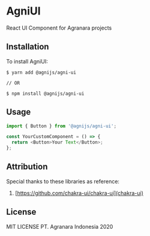 # AgniUI

React UI Component for Agranara projects

## Installation

To install AgniUI:

```
$ yarn add @agnijs/agni-ui

// OR

$ npm install @agnijs/agni-ui
```

## Usage

```javascript
import { Button } from '@agnijs/agni-ui';

const YourCustomComponent = () => {
  return <Button>Your Text</Button>;
};
```

## Attribution

Special thanks to these libraries as reference:

1. [https://github.com/chakra-ui/chakra-ui](chakra-ui)

## License

MIT LICENSE PT. Agranara Indonesia 2020
